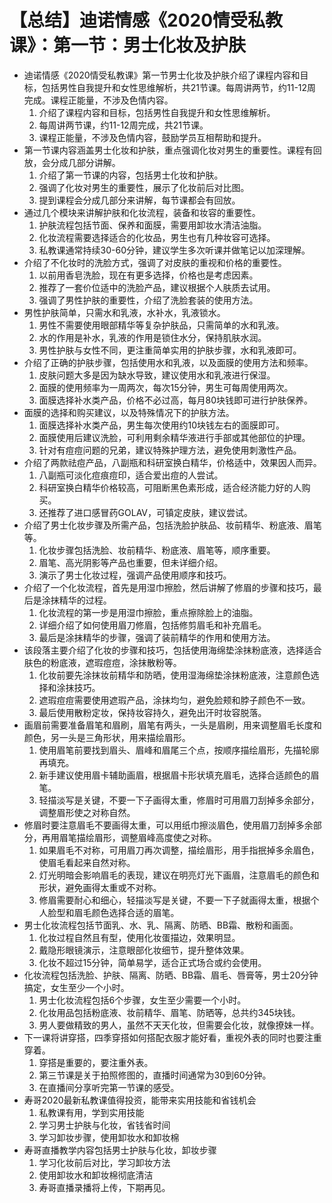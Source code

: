 # 【总结】迪诺情感《2020情受私教课》：第一节：男士化妆及护肤

-   迪诺情感《2020情受私教课》第一节男士化妆及护肤介绍了课程内容和目标，包括男性自我提升和女性思维解析，共21节课。每周讲两节，约11-12周完成。课程正能量，不涉及色情内容。
    1.  介绍了课程内容和目标，包括男性自我提升和女性思维解析。
    2.  每周讲两节课，约11-12周完成，共21节课。
    3.  课程正能量，不涉及色情内容，鼓励学员互相帮助和提升。
-   第一节课内容涵盖男士化妆和护肤，重点强调化妆对男生的重要性。课程有回放，会分成几部分讲解。
    1.  介绍了第一节课的内容，包括男士化妆和护肤。
    2.  强调了化妆对男生的重要性，展示了化妆前后对比图。
    3.  提到课程会分成几部分来讲解，每节课都会有回放。
-   通过几个模块来讲解护肤和化妆流程，装备和妆容的重要性。
    1.  护肤流程包括节面、保养和面膜，需要用卸妆水清洁油脂。
    2.  化妆流程需要选择适合的化妆品，男生也有几种妆容可选择。
    3.  私教课通常持续30-60分钟，建议学生多次听课并做笔记以加深理解。
-   介绍了不化妆时的洗脸方式，强调了对皮肤的重视和价格的重要性。
    1.  以前用香皂洗脸，现在有更多选择，价格也是考虑因素。
    2.  推荐了一套价位适中的洗脸产品，建议根据个人肤质去试用。
    3.  强调了男性护肤的重要性，介绍了洗脸套装的使用方法。
-   男性护肤简单，只需水和乳液，水补水，乳液锁水。
    1.  男性不需要使用眼部精华等复杂护肤品，只需简单的水和乳液。
    2.  水的作用是补水，乳液的作用是锁住水分，保持肌肤水润。
    3.  男性护肤与女性不同，更注重简单实用的护肤步骤，水和乳液即可。
-   介绍了正确的护肤步骤，包括使用水和乳液，以及面膜的使用方法和频率。
    1.  皮肤问题大多是因为缺水导致，建议使用水和乳液进行保湿。
    2.  面膜的使用频率为一周两次，每次15分钟，男生可每周使用两次。
    3.  面膜选择补水类产品，价格不必过高，每月80块钱即可进行护肤保养。
-   面膜的选择和购买建议，以及特殊情况下的护肤方法。
    1.  面膜选择补水类产品，男生每次使用约10块钱左右的面膜即可。
    2.  面膜使用后建议洗脸，可利用剩余精华液进行手部或其他部位的护理。
    3.  针对有痘痘问题的兄弟，建议特殊护理方法，避免使用刺激性产品。
-   介绍了两款祛痘产品，八副瓶和科研室换白精华，价格适中，效果因人而异。
    1.  八副瓶可淡化痘痕痘印，适合爱出痘的人尝试。
    2.  科研室换白精华价格较高，可阻断黑色素形成，适合经济能力好的人购买。
    3.  还推荐了进口感冒药GOLAV，可镇定皮肤，建议尝试。
-   介绍了男士化妆步骤及所需产品，包括洗脸护肤品、妆前精华、粉底液、眉笔等。
    1.  化妆步骤包括洗脸、妆前精华、粉底液、眉笔等，顺序重要。
    2.  眉笔、高光阴影等产品也重要，但未详细介绍。
    3.  演示了男士化妆过程，强调产品使用顺序和技巧。
-   介绍了一个化妆流程，首先是用湿巾擦脸，然后讲解了修眉的步骤和技巧，最后是涂抹精华的过程。
    1.  化妆流程的第一步是用湿巾擦脸，重点擦除脸上的油脂。
    2.  详细介绍了如何使用眉刀修眉，包括修剪眉毛和补充眉毛。
    3.  最后是涂抹精华的步骤，强调了装前精华的作用和使用方法。
-   该段落主要介绍了化妆的步骤和技巧，包括使用海绵垫涂抹粉底液，选择适合肤色的粉底液，遮瑕痘痘，涂抹散粉等。
    1.  化妆前要先涂抹妆前精华和防晒，使用湿海绵垫涂抹粉底液，注意颜色选择和涂抹技巧。
    2.  遮瑕痘痘需要使用遮瑕产品，涂抹均匀，避免脸颊和脖子颜色不一致。
    3.  最后使用散粉定妆，保持妆容持久，避免出汗时妆容脱落。
-   画眉前需要准备眉笔和眉刷，眉笔有两头，一头是眉刷，用来调整眉毛长度和颜色，另一头是三角形状，用来描绘眉形。
    1.  使用眉笔前要找到眉头、眉峰和眉尾三个点，按顺序描绘眉形，先描轮廓再填充。
    2.  新手建议使用眉卡辅助画眉，根据眉卡形状填充眉毛，选择合适颜色的眉笔。
    3.  轻描淡写是关键，不要一下子画得太重，修眉时可用眉刀刮掉多余部分，调整眉形使之对称自然。
-   修眉时要注意眉毛不要画得太重，可以用纸巾擦淡眉色，使用眉刀刮掉多余部分，再用眉笔描绘眉形，调整眉峰高度使之对称。
    1.  如果眉毛不对称，可用眉刀再次调整，描绘眉形，用手指抿掉多余眉色，使眉毛看起来自然对称。
    2.  灯光明暗会影响眉毛的表现，建议在明亮灯光下画眉，注意眉毛的颜色和形状，避免画得太重或不对称。
    3.  修眉需要耐心和细心，轻描淡写是关键，不要一下子就画得太重，根据个人脸型和眉毛颜色选择合适的眉笔。
-   男士化妆流程包括节面乳、水、乳、隔离、防晒、BB霜、散粉和画面。
    1.  化妆过程自然且有型，使用化妆蛋描边，效果明显。
    2.  戴隐形眼镜演示，注意眼部化妆细节，提升整体效果。
    3.  化妆不超过15分钟，简单易学，适合正式场合或约会使用。
-   化妆流程包括洗脸、护肤、隔离、防晒、BB霜、眉毛、唇膏等，男士20分钟搞定，女生至少一个小时。
    1.  男士化妆流程包括6个步骤，女生至少需要一个小时。
    2.  化妆用品包括粉底液、妆前精华、眉笔、防晒等，总共约345块钱。
    3.  男人要做精致的男人，虽然不天天化妆，但需要会化妆，就像撩妹一样。
-   下一课将讲穿搭，四季穿搭如何搭配衣服才能好看，重视外表的同时也要注重穿着。
    1.  穿搭是重要的，要注重外表。
    2.  第三节课是关于拍照修图的，直播时间通常为30到60分钟。
    3.  在直播间分享听完第一节课的感受。
-   寿哥2020最新私教课值得投资，能带来实用技能和省钱机会
    1.  私教课有用，学到实用技能
    2.  学习男士护肤与化妆，省钱省时间
    3.  学习卸妆步骤，使用卸妆水和卸妆棉
-   寿哥直播教学内容包括男士护肤与化妆，卸妆步骤
    1.  学习化妆前后对比，学习卸妆方法
    2.  使用卸妆水和卸妆棉彻底清洁
    3.  寿哥直播录播将上传，下期再见。